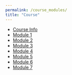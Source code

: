 ```yaml
---
permalink: /course_modules/
title: "Course"
---
```


* [Course Info](Course/starter.md)
* [Module 1](Course/module_1.md)
* [Module 2](Course/module_2.md)
* [Module 3](Course/module_3.md)
* [Module 4](Course/module_4.md)
* [Module 5](Course/module_5.md)
* [Module 6](Course/module_6.md)
* [Module 7](Course/module_7.md)



<!--
* If you find this course useful, please consider to cite it.
  - Soltani, Mohammadreza. All You Need in Machine Learning. https://mrezasoltani.github.io/course_modules/.

  @article{ML2023,
    title   = "All You Need in Machine Learning",
    author  = "Soltani, Mohammadreza",
    journal = "https://mrezasoltani.github.io",
    url     = "https://mrezasoltani.github.io/course_modules/."
}
-->
